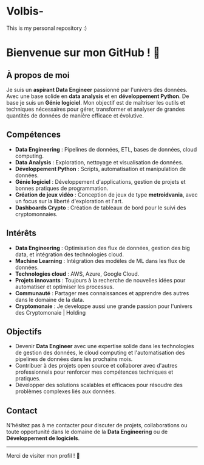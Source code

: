 # Volbis-
This is my personal repository :) 

# Bienvenue sur mon GitHub ! 👋

## À propos de moi

Je suis un **aspirant Data Engineer** passionné par l'univers des données. Avec une base solide en **data analysis** et  en **développement Python**. De base je suis un **Génie logiciel**. Mon objectif est de maîtriser les outils et techniques nécessaires pour gérer, transformer et analyser de grandes quantités de données de manière efficace et évolutive.

## Compétences

- **Data Engineering** : Pipelines de données, ETL, bases de données, cloud computing.
- **Data Analysis** : Exploration, nettoyage et visualisation de données.
- **Développement Python** : Scripts, automatisation et manipulation de données.
- **Génie logiciel** : Développement d'applications, gestion de projets et bonnes pratiques de programmation.
- **Création de jeux vidéo** : Conception de jeux de type **metroidvania**, avec un focus sur la liberté d'exploration et l'art.
- **Dashboards Crypto** : Création de tableaux de bord pour le suivi des cryptomonnaies.

## Intérêts

- **Data Engineering** : Optimisation des flux de données, gestion des big data, et intégration des technologies cloud.
- **Machine Learning** : Intégration des modèles de ML dans les flux de données.
- **Technologies cloud** : AWS, Azure, Google Cloud.
- **Projets innovants** : Toujours à la recherche de nouvelles idées pour automatiser et optimiser les processus.
- **Communauté** : Partager mes connaissances et apprendre des autres dans le domaine de la data.
- **Cryptomonaie** : Je developpe aussi une grande passion pour l'univers des Cryptomonaie | Holding

## Objectifs

- Devenir **Data Engineer** avec une expertise solide dans les technologies de gestion des données, le cloud computing et l'automatisation des pipelines de données dans les prochains mois.
- Contribuer à des projets open source et collaborer avec d'autres professionnels pour renforcer mes compétences techniques et pratiques.
- Développer des solutions scalables et efficaces pour résoudre des problèmes complexes liés aux données.

## Contact

N'hésitez pas à me contacter pour discuter de projets, collaborations ou toute opportunité dans le domaine de la **Data Engineering** ou de **Développement de logiciels**.

---

Merci de visiter mon profil ! 🚀
